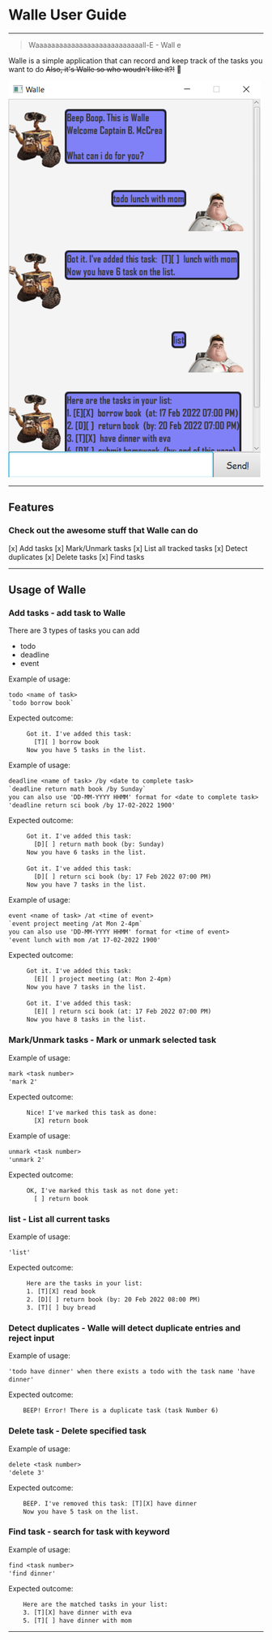 # Walle User Guide
------------------------------------------------------------------------------------------------------------------------
> Waaaaaaaaaaaaaaaaaaaaaaaaaaall-E - Wall e

Walle is a simple application that can record and keep track of the tasks you want to do
~~Also, it's Walle so who woudn't like it?!~~ :robot:

![Screenshot of Walle](Ui.png)

________________________________________________________________________________________________________________________
## Features 

### Check out the awesome stuff that Walle can do

[x] Add tasks
[x] Mark/Unmark tasks
[x] List all tracked tasks
[x] Detect duplicates
[x] Delete tasks
[x] Find tasks

________________________________________________________________________________________________________________________
## Usage of Walle

### Add tasks - add task to Walle

There are 3 types of tasks you can add
- todo
- deadline
- event

Example of usage: 

    todo <name of task>
    `todo borrow book`

Expected outcome:

```
     Got it. I've added this task: 
       [T][ ] borrow book
     Now you have 5 tasks in the list.
```

Example of usage:

    deadline <name of task> /by <date to complete task>
    `deadline return math book /by Sunday`
    you can also use 'DD-MM-YYYY HHMM' format for <date to complete task>
    'deadline return sci book /by 17-02-2022 1900'

Expected outcome:

```
     Got it. I've added this task: 
       [D][ ] return math book (by: Sunday)
     Now you have 6 tasks in the list.
     
     Got it. I've added this task: 
       [D][ ] return sci book (by: 17 Feb 2022 07:00 PM)
     Now you have 7 tasks in the list.
```

Example of usage:

    event <name of task> /at <time of event>
    `event project meeting /at Mon 2-4pm`
    you can also use 'DD-MM-YYYY HHMM' format for <time of event>
    'event lunch with mom /at 17-02-2022 1900'

Expected outcome:

```
     Got it. I've added this task: 
       [E][ ] project meeting (at: Mon 2-4pm)
     Now you have 7 tasks in the list.

     Got it. I've added this task: 
       [E][ ] return sci book (at: 17 Feb 2022 07:00 PM)
     Now you have 8 tasks in the list.
```

### Mark/Unmark tasks - Mark or unmark selected task

Example of usage:

    mark <task number>
    'mark 2'

Expected outcome:

```
     Nice! I've marked this task as done: 
       [X] return book
```

Example of usage:

    unmark <task number>
    'unmark 2'

Expected outcome:

```
     OK, I've marked this task as not done yet:
       [ ] return book
```

### list - List all current tasks

Example of usage:

    'list'

Expected outcome:

```
     Here are the tasks in your list:
     1. [T][X] read book
     2. [D][ ] return book (by: 20 Feb 2022 08:00 PM)
     3. [T][ ] buy bread
```

### Detect duplicates - Walle will detect duplicate entries and reject input

Example of usage: 

    'todo have dinner' when there exists a todo with the task name 'have dinner'

Expected outcome:

```
    BEEP! Error! There is a duplicate task (task Number 6)
```

### Delete task - Delete specified task

Example of usage:

    delete <task number>
    'delete 3'

Expected outcome:

```
    BEEP. I've removed this task: [T][X] have dinner 
    Now you have 5 task on the list.  
```

### Find task - search for task with keyword

Example of usage:

    find <task number>
    'find dinner'

Expected outcome:

```
    Here are the matched tasks in your list:
    3. [T][X] have dinner with eva
    5. [T][ ] have dinner with mom
```
________________________________________________________________________________________________________________________